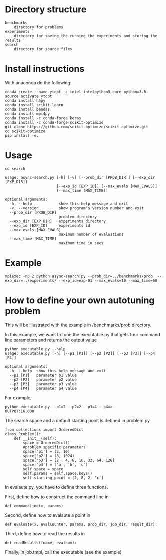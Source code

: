 Directory structure 
===================
```
benchmarks
    directory for problems
experiments
    directory for saving the running the experiments and storing the results
search
    directory for source files
```
Install instructions
====================

With anaconda do the following:

```
conda create --name ytopt -c intel intelpython3_core python=3.6
source activate ytopt
conda install h5py
conda install scikit-learn
conda install pandas
conda install mpi4py
conda install -c conda-forge keras
conda install -c conda-forge scikit-optimize
git clone https://github.com/scikit-optimize/scikit-optimize.git
cd scikit-optimize
pip install -e.
```
Usage
=====
```
cd search

usage: async-search.py [-h] [-v] [--prob_dir [PROB_DIR]] [--exp_dir [EXP_DIR]]
                       [--exp_id [EXP_ID]] [--max_evals [MAX_EVALS]]
                       [--max_time [MAX_TIME]]

optional arguments:
  -h, --help            show this help message and exit
  -v, --version         show program's version number and exit
  --prob_dir [PROB_DIR]
                        problem directory
  --exp_dir [EXP_DIR]   experiments directory
  --exp_id [EXP_ID]     experiments id
  --max_evals [MAX_EVALS]
                        maximum number of evaluations
  --max_time [MAX_TIME]
                        maximum time in secs
```
Example
=======
```
mpiexec -np 2 python async-search.py --prob_dir=../benchmarks/prob  --exp_dir=../experiments/ --exp_id=exp-01 --max_evals=10 --max_time=60 
```
How to define your own autotuning problem
=========================================
This will be illustrated with the example in /benchmarks/prob directory. 

In this example, we want to tune the executable.py that gets four command line parameters and returns the output value
```
python executable.py --help
usage: executable.py [-h] [--p1 [P1]] [--p2 [P2]] [--p3 [P3]] [--p4 [P4]]

optional arguments:
  -h, --help  show this help message and exit
  --p1 [P1]   parameter p1 value
  --p2 [P2]   parameter p2 value
  --p3 [P3]   parameter p3 value
  --p4 [P4]   parameter p4 value
```
For example, 
```
python executable.py --p1=2 --p2=2 --p3=4 --p4=a
OUTPUT:16.000
```

The search space and a default starting point is defined in problem.py

```
from collections import OrderedDict
class Problem():
    def __init__(self):
        space = OrderedDict()
        #problem specific parameters
        space['p1'] = (2, 10)
        space['p2'] = (8, 1024)
        space['p3'] = [2 , 4, 8, 16, 32, 64, 128]
        space['p4'] = ['a', 'b', 'c']
        self.space = space
        self.params = self.space.keys()
        self.starting_point = [2, 8, 2, 'c']
```
In evalaute.py, you have to define three functions.

First, define how to construct the command line in 
```
def commandLine(x, params) 
```

Second, define how to evalaute a point in
```
def evaluate(x, evalCounter, params, prob_dir, job_dir, result_dir): 
```

Third, define how to read the results in 
```
def readResults(fname, evalnum):
```

Finally, in job.tmpl, call the executable (see the example)
